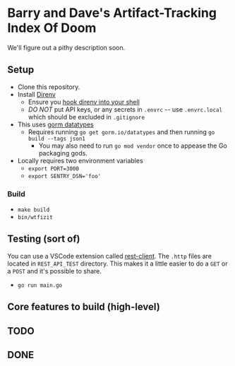 # Barry and Dave's Artifact-Tracking Index Of Doom
We'll figure out a pithy description soon.

## Setup

- Clone this repository.
- Install [Direnv](https://direnv.net/)
  - Ensure you [hook direnv into your shell](https://direnv.net/docs/hook.html)
  - *DO NOT* put API keys, or any secrets in `.envrc` -- use `.envrc.local` which should be excluded in `.gitignore`
- This uses [gorm datatypes](https://github.com/go-gorm/datatypes)
  - Requires running `go get gorm.io/datatypes` and then running `go build --tags json1`
    - You may also need to run `go mod vendor` once to appease the Go packaging gods.
- Locally requires two environment variables
  - `export PORT=3000`
  - `export SENTRY_DSN='foo'`

### Build

- `make build`
- `bin/wtfizit`

## Testing (sort of)

You can use a VSCode extension called [rest-client](https://marketplace.visualstudio.com/items?itemName=humao.rest-client). The `.http` files are located in `REST_API_TEST` directory. This makes it a little easier to do a `GET` or a `POST` and it's possible to share.

- `go run main.go`

## Core features to build (high-level)

## TODO

## DONE
